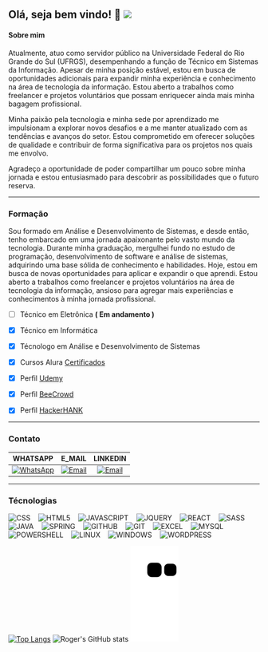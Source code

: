 ## Olá, seja bem vindo! :wave: ![](https://komarev.com/ghpvc/?username=ROGER-UFRGS&label=VISITANTE)

  
  #### Sobre mim
 Atualmente, atuo como servidor público na Universidade Federal do Rio Grande do Sul (UFRGS), desempenhando a função de Técnico em Sistemas da Informação.
 Apesar de minha posição estável, estou em busca de oportunidades adicionais para expandir minha experiência e conhecimento na área de tecnologia da informação. Estou aberto a trabalhos como freelancer e projetos voluntários que possam enriquecer ainda mais minha   
 bagagem profissional.

 Minha paixão pela tecnologia e minha sede por aprendizado me impulsionam a explorar novos desafios e a me manter atualizado com as tendências e avanços do setor. Estou comprometido em oferecer soluções de qualidade e contribuir de forma significativa para os projetos 
 nos quais me envolvo.

 Agradeço a oportunidade de poder compartilhar um pouco sobre minha jornada e estou entusiasmado para descobrir as possibilidades que o futuro reserva.

  ---
 
  ### Formação
 
  Sou formado em Análise e Desenvolvimento de Sistemas, e desde então, tenho embarcado em uma jornada apaixonante pelo vasto mundo da tecnologia.
  Durante minha graduação, mergulhei fundo no estudo de programação, desenvolvimento de software e análise de sistemas, adquirindo uma base sólida de conhecimento e habilidades.
  Hoje, estou em busca de novas oportunidades para aplicar e expandir o que aprendi. Estou aberto a trabalhos como freelancer e projetos voluntários na área de tecnologia da informação, 
  ansioso para agregar mais experiências e conhecimentos à minha jornada profissional.
  
  - [ ] Técnico em Eletrônica **( Em andamento )**
  - [x] Técnico em Informática 
  - [X] Técnologo em Análise e Desenvolvimento de Sistemas 
  - [x] Cursos Alura [Certificados](https://cursos.alura.com.br/user/rogermoraes/fullCertificate/8afe7323856249c73fe99086157110e2) 
  - [X] Perfil [Udemy](https://www.udemy.com/user/roger-moraes-de-moura/) 
  - [x] Perfil [BeeCrowd](https://www.beecrowd.com.br/judge/pt/profile/287838)
  - [x] Perfil [HackerHANK](https://www.hackerrank.com/rogermoraes2016) 
  
  
  ---
  
  ### Contato
  
  WHATSAPP | E_MAIL | LINKEDIN
  :---: | :---: | :---: 
<a href="https://wa.link/3co9ze"><img src="https://icongr.am/simple/whatsapp.svg?size=48&color=colored=false" alt="WhatsApp"/></a>|<a href="mailto:roger.moura@ufrgs.br?subject=Contato via GitHub"><img src="https://icongr.am/entypo/email.svg?size=48&color=colored=false" alt="Email" /></a>|<a href="https://www.linkedin.com/in/rogermoraesdemoura/"><img src="https://icongr.am/entypo/linkedin.svg?size=48&color=colored=false" alt="Email" /></a>


  ---
  
  ### Técnologias
  
  
  <img src="https://icongr.am/devicon/css3-plain.svg?size=32&color=currentColor" title="CSS" />&nbsp;&nbsp;&nbsp;
  <img src="https://icongr.am/devicon/html5-plain.svg?size=32&color=currentColor" title="HTML5" />&nbsp;&nbsp;&nbsp;
  <img src="https://icongr.am/simple/javascript.svg?size=32&color=colored=false" title="JAVASCRIPT" />&nbsp;&nbsp;&nbsp;
  <img src="https://icongr.am/simple/jquery.svg?size=32&color=colored=false" title="JQUERY"/>&nbsp;&nbsp;&nbsp;
  <img src="https://icongr.am/simple/react.svg?size=32&color=colored=false" title="REACT" />&nbsp;&nbsp;&nbsp;
  <img src="https://icongr.am/simple/sass.svg?size=32&color=colored=false" title="SASS"/>&nbsp;&nbsp;&nbsp;
  <img src="https://icongr.am/simple/java.svg?size=32&color=colored=false" title="JAVA"/>&nbsp;&nbsp;&nbsp;
  <img src="https://icongr.am/simple/spring.svg?size=32&color=colored=false" title="SPRING"/>&nbsp;&nbsp;&nbsp;
  <img src="https://icongr.am/simple/github.svg?size=32&color=colored=false" title="GITHUB"/>&nbsp;&nbsp;&nbsp;
  <img src="https://icongr.am/simple/git.svg?size=32&color=colored=false" title="GIT"/>&nbsp;&nbsp;&nbsp;
  <img src="https://icongr.am/simple/microsoftexcel.svg?size=32&color=colored=false" title="EXCEL"/>&nbsp;&nbsp;&nbsp;
  <img src="https://icongr.am/simple/mysql.svg?size=32&color=colored=false" title="MYSQL"/>&nbsp;&nbsp;&nbsp;
  <img src="https://icongr.am/simple/powershell.svg?size=32&color=colored=false" title="POWERSHELL"/>&nbsp;&nbsp;&nbsp;
  <img src="https://icongr.am/simple/linux.svg?size=32&color=colored=false" title="LINUX"/>&nbsp;&nbsp;&nbsp;
  <img src="https://icongr.am/simple/windows.svg?size=32&color=colored=false" title="WINDOWS"/>&nbsp;&nbsp;&nbsp;
  <img src="https://icongr.am/simple/wordpress.svg?size=32&color=colored=false" title="WORDPRESS"/>&nbsp;&nbsp;&nbsp;
  

  
  [![Top Langs](https://github-readme-stats.vercel.app/api/top-langs/?username=ROGER-UFRGS&show_icons=true&theme=transparent)](https://github.com/ROGER-UFRGS/github-readme-stats)
 ![Roger's GitHub stats](https://github-readme-stats.vercel.app/api?username=ROGER-UFRGS&count_private=true)
  ![snake gif](https://github.com/ROGER-UFRGS/ROGER-UFRGS/blob/output/github-contribution-grid-snake.svg)

